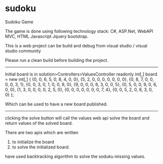 # sudoku
Sudoku Game

The game is done using following technology stack:
C#, ASP.Net, WebAPI MVC, HTML Javascript Jquery bootstrap.


This is a web project can be build and debug from visual studio / visual studio community

Please run a clean build before building the project.


------------------------------------------------------------------------------------------------

Initial board is in solution>Controllers>ValuesController
readonly int[,] board = new int[,]
            {
            {0, 0, 6, 5, 0, 8, 4, 0, 0},
            {5, 2, 0, 0, 0, 0, 0, 0, 0},
            {0, 8, 7, 0, 0, 0, 0, 3, 1},
            {0, 0, 3, 0, 1, 0, 0, 8, 0},
            {9, 0, 0, 0, 6, 3, 0, 0, 5},
            {0, 5, 0, 0, 9, 0, 6, 0, 0},
            {1, 3, 0, 0, 0, 0, 2, 5, 0},
            {0, 0, 0, 0, 0, 0, 0, 7, 4},
            {0, 0, 5, 2, 0, 6, 3, 0, 0}
            };
            
Which can be used to have a new board published.

---------------------------------------------------------------------------------------------------
clicking the solve button will call the values web api solve the board and return values of the solved board.

There are two apis which are written 
1. to initialize the board
2. to solve the initialized board.

have used backtracking algorithm to solve the soduku missing values. 
